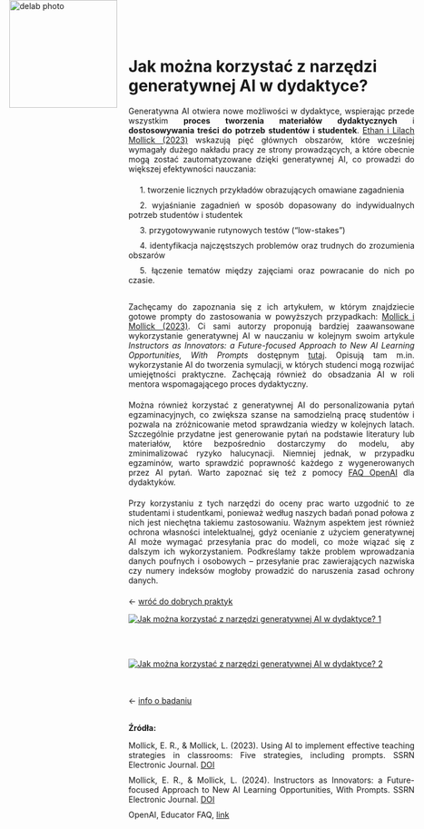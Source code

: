 <div style="position: absolute; top: 0; left: 1.3em; width: 190px; height: 190px; overflow: hidden;">
    <img src="/genai_site/assets/logo2.png" alt="delab photo" style="width: 100%; height: 100%; object-fit: contain; display: block;">
</div>

<h1 style="margin-top: 50px;"> Jak można korzystać z narzędzi generatywnej AI w dydaktyce?</h1>

<div style="text-align: justify; margin-bottom: 20px;">
Generatywna AI otwiera nowe możliwości w dydaktyce, wspierając przede wszystkim <b>proces tworzenia materiałów dydaktycznych</b> i <b>dostosowywania treści do potrzeb studentów i studentek</b>. <a href="https://doi.org/10.2139/ssrn.4391243" target="_blank">Ethan i Lilach Mollick (2023)</a> wskazują pięć głównych obszarów, które wcześniej wymagały dużego nakładu pracy ze strony prowadzących, a które obecnie mogą zostać zautomatyzowane dzięki generatywnej AI, co prowadzi do większej efektywności nauczania:
</div>
   <div style="text-align: justify; margin-bottom: 10px; text-indent: 20px;">
    1. tworzenie licznych przykładów obrazujących omawiane zagadnienia  
</div>
<div style="text-align: justify; margin-bottom: 10px; text-indent: 20px;">
    2. wyjaśnianie zagadnień w sposób dopasowany do indywidualnych potrzeb studentów i studentek
</div>
<div style="text-align: justify; margin-bottom: 10px; text-indent: 20px;">
    3. przygotowywanie rutynowych testów (“low-stakes”)
</div>
<div style="text-align: justify; margin-bottom: 10px; text-indent: 20px;">
    4. identyfikacja najczęstszych problemów oraz trudnych do zrozumienia obszarów
</div>
<div style="text-align: justify; margin-bottom: 30px; text-indent: 20px;">
    5. łączenie tematów między zajęciami oraz powracanie do nich po czasie. 
</div>
<div style="text-align: justify; margin-bottom: 20px;">
Zachęcamy do zapoznania się z ich artykułem, w którym znajdziecie gotowe prompty do zastosowania w powyższych przypadkach: <a href="https://dx.doi.org/10.2139/ssrn.4391243" target="_blank">Mollick i Mollick (2023)</a>. Ci sami autorzy proponują bardziej zaawansowane wykorzystanie generatywnej AI w nauczaniu w kolejnym swoim artykule <i>Instructors as Innovators: a Future-focused Approach to New AI Learning Opportunities, With Prompts</i> dostępnym <a href="https://papers.ssrn.com/sol3/papers.cfm?abstract_id=4802463" target="_blank">tutaj</a>. Opisują tam m.in. wykorzystanie AI do tworzenia symulacji, w których studenci mogą rozwijać umiejętności praktyczne. Zachęcają również do obsadzania AI w roli mentora wspomagającego proces dydaktyczny.
</div>
<div style="text-align: justify; margin-bottom: 20px;">
Można również korzystać z generatywnej AI do personalizowania pytań egzaminacyjnych, co zwiększa szanse na samodzielną pracę studentów i pozwala na zróżnicowanie metod sprawdzania wiedzy w kolejnych latach. Szczególnie przydatne jest generowanie pytań na podstawie literatury lub materiałów, które bezpośrednio dostarczymy do modelu, aby zminimalizować ryzyko halucynacji. Niemniej jednak, w przypadku egzaminów, warto sprawdzić poprawność każdego z wygenerowanych przez AI pytań. Warto zapoznać się też z pomocy <a href="https://help.openai.com/en/collections/5929286-educator-faq" target="_blank">FAQ OpenAI</a> dla dydaktyków. 
</div>
<div style="text-align: justify; margin-bottom: 20px;">
Przy korzystaniu z tych narzędzi do oceny prac warto uzgodnić to ze studentami i studentkami, ponieważ według naszych badań ponad połowa z nich jest niechętna takiemu zastosowaniu. Ważnym aspektem jest również ochrona własności intelektualnej, gdyż ocenianie z użyciem generatywnej AI może wymagać przesyłania prac do modeli, co może wiązać się z dalszym ich wykorzystaniem. Podkreślamy także problem wprowadzania danych poufnych i osobowych – przesyłanie prac zawierających nazwiska czy numery indeksów mogłoby prowadzić do naruszenia zasad ochrony danych.
</div>

← [wróć do dobrych praktyk](cel.md)

<div class='tableauPlaceholder' id='viz1728396125253' style='position: relative'><noscript><a href='#'><img alt='Jak można korzystać z narzędzi generatywnej AI w dydaktyce? 1 ' src='https:&#47;&#47;public.tableau.com&#47;static&#47;images&#47;Ja&#47;JakmoznakorzystacznarzedzigeneratywnejAIwdydaktyce1&#47;JakmonakorzystaznarzdzigeneratywnejAIwdydaktyce1&#47;1_rss.png' style='border: none' /></a></noscript><object class='tableauViz'  style='display:none;'><param name='host_url' value='https%3A%2F%2Fpublic.tableau.com%2F' /> <param name='embed_code_version' value='3' /> <param name='site_root' value='' /><param name='name' value='JakmoznakorzystacznarzedzigeneratywnejAIwdydaktyce1&#47;JakmonakorzystaznarzdzigeneratywnejAIwdydaktyce1' /><param name='tabs' value='no' /><param name='toolbar' value='yes' /><param name='static_image' value='https:&#47;&#47;public.tableau.com&#47;static&#47;images&#47;Ja&#47;JakmoznakorzystacznarzedzigeneratywnejAIwdydaktyce1&#47;JakmonakorzystaznarzdzigeneratywnejAIwdydaktyce1&#47;1.png' /> <param name='animate_transition' value='yes' /><param name='display_static_image' value='yes' /><param name='display_spinner' value='yes' /><param name='display_overlay' value='yes' /><param name='display_count' value='yes' /><param name='language' value='en-GB' /></object></div>                <script type='text/javascript'>                    var divElement = document.getElementById('viz1728396125253');                    var vizElement = divElement.getElementsByTagName('object')[0];                    if ( divElement.offsetWidth > 800 ) { vizElement.style.width='800px';vizElement.style.height='827px';} else if ( divElement.offsetWidth > 500 ) { vizElement.style.width='800px';vizElement.style.height='827px';} else { vizElement.style.width='100%';vizElement.style.height='1077px';}                     var scriptElement = document.createElement('script');                    scriptElement.src = 'https://public.tableau.com/javascripts/api/viz_v1.js';                    vizElement.parentNode.insertBefore(scriptElement, vizElement);                </script>

<br></br>

<div class='tableauPlaceholder' id='viz1728396155355' style='position: relative'><noscript><a href='#'><img alt='Jak można korzystać z narzędzi generatywnej AI w dydaktyce? 2 ' src='https:&#47;&#47;public.tableau.com&#47;static&#47;images&#47;Ja&#47;JakmoznakorzystacznarzedzigeneratywnejAIwdydaktyce2&#47;JakmonakorzystaznarzdzigeneratywnejAIwdydaktyce2&#47;1_rss.png' style='border: none' /></a></noscript><object class='tableauViz'  style='display:none;'><param name='host_url' value='https%3A%2F%2Fpublic.tableau.com%2F' /> <param name='embed_code_version' value='3' /> <param name='site_root' value='' /><param name='name' value='JakmoznakorzystacznarzedzigeneratywnejAIwdydaktyce2&#47;JakmonakorzystaznarzdzigeneratywnejAIwdydaktyce2' /><param name='tabs' value='no' /><param name='toolbar' value='yes' /><param name='static_image' value='https:&#47;&#47;public.tableau.com&#47;static&#47;images&#47;Ja&#47;JakmoznakorzystacznarzedzigeneratywnejAIwdydaktyce2&#47;JakmonakorzystaznarzdzigeneratywnejAIwdydaktyce2&#47;1.png' /> <param name='animate_transition' value='yes' /><param name='display_static_image' value='yes' /><param name='display_spinner' value='yes' /><param name='display_overlay' value='yes' /><param name='display_count' value='yes' /><param name='language' value='en-GB' /></object></div>                <script type='text/javascript'>                    var divElement = document.getElementById('viz1728396155355');                    var vizElement = divElement.getElementsByTagName('object')[0];                    if ( divElement.offsetWidth > 800 ) { vizElement.style.width='800px';vizElement.style.height='527px';} else if ( divElement.offsetWidth > 500 ) { vizElement.style.width='800px';vizElement.style.height='527px';} else { vizElement.style.width='100%';vizElement.style.height='827px';}                     var scriptElement = document.createElement('script');                    scriptElement.src = 'https://public.tableau.com/javascripts/api/viz_v1.js';                    vizElement.parentNode.insertBefore(scriptElement, vizElement);                </script>

<br></br>
← [info o badaniu](badanie.md)
<br></br>

<b>Źródła:</b> 
<div style="text-align: justify; margin-bottom: 10px;">
Mollick, E. R., & Mollick, L. (2023). Using AI to implement effective teaching strategies in classrooms: Five strategies, including prompts. SSRN Electronic Journal. <a href="https://doi.org/10.2139/ssrn.4391243" target="_blank">DOI</a>
</div>
<div style="text-align: justify; margin-bottom: 10px;">
Mollick, E. R., & Mollick, L. (2024). Instructors as Innovators: a Future-focused Approach to New AI Learning Opportunities, With Prompts. SSRN Electronic Journal. <a href="https://doi.org/10.2139/ssrn.4802463" target="_blank">DOI</a>
</div>
<div style="text-align: justify; margin-bottom: 10px;">
OpenAI, Educator FAQ, <a href="https://help.openai.com/en/collections/5929286-educator-faq" target="_blank">link</a>


